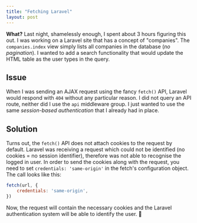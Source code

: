 ```yaml
---
title: "Fetching Laravel"
layout: post
---
```


**What?** Last night, shamelessly enough, I spent about 3 hours figuring this out. I was working on a Laravel site that has a concept of "companies". The `companies.index` view simply lists all companies in the database (_no pagination_). I wanted to add a search functionality that would update the HTML table as the user types in the query.

## Issue

When I was sending an AJAX request using the fancy `fetch()` API, Laravel would respond with `404` without any particular reason. I did not query an API route, neither did I use the `api` middleware group. I just wanted to use the same _session-based authentication_ that I already had in place.

## Solution

Turns out, the `fetch()` API does not attach cookies to the request by default. Laravel was receiving a request which could not be identified (no cookies = no session identifier), therefore was not able to recognise the logged in user. In order to send the cookies along with the request, you need to set `credentials: 'same-origin'` in the fetch's configuration object. The call looks like this:

```js
fetch(url, {
    credentials: 'same-origin',
})
```

Now, the request will contain the necessary cookies and the Laravel authentication system will be able to identify the user. 🎉

